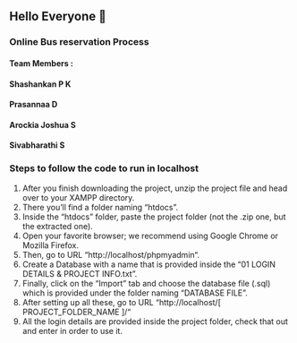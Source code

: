 ## Hello Everyone  👋
<h3>Online Bus reservation Process</h3>

#### Team Members :
#### Shashankan P K
#### Prasannaa D
#### Arockia Joshua S
#### Sivabharathi S

### Steps to follow the code to run in localhost

1. After you finish downloading the project, unzip the project file and head over to your XAMPP directory.
2. There you’ll find a folder naming “htdocs”.
3. Inside the “htdocs” folder, paste the project folder (not the .zip one, but the extracted one).
4. Open your favorite browser; we recommend using Google Chrome or Mozilla Firefox.
5. Then, go to URL “http://localhost/phpmyadmin“.
6. Create a Database with a name that is provided inside the “01 LOGIN DETAILS & PROJECT INFO.txt”.
7. Finally, click on the “Import” tab and choose the database file (.sql) which is provided under the folder naming “DATABASE FILE”.
8. After setting up all these, go to URL “http://localhost/[ PROJECT_FOLDER_NAME ]/“
9. All the login details are provided inside the project folder, check that out and enter in order to use it.
